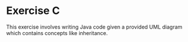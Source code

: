 # Exercise C
This exercise involves writing Java code given a provided UML diagram which contains concepts like inheritance.